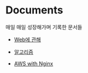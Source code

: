 # Documents

매일 매일 성장해가며 기록한 문서들



- [Web에 관해](https://github.com/Knightofcydonia51/TIL/blob/master/00_Documents/02_Web.md)

- [알고리즘](https://github.com/Knightofcydonia51/TIL/blob/master/00_Documents/03_Algorithm.md)

- [AWS with Nginx](https://github.com/Knightofcydonia51/TIL/blob/master/00_Documents/09_AWS%20%EB%B0%B0%ED%8F%AC%20with%20Nginx.md)